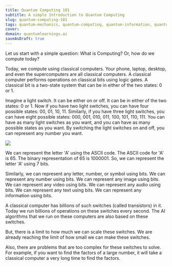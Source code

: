 ```yaml
---
title: Quantum Computing 101
subtitle: A simple Introduction to Quantum Computing
slug: quantum-computing-101
tags: quantum-mechanics, quantum-computing, quantum-information, quantum-ai, physics, quantum-physics, quantum-chemistry, quantum-biology, quantum-technology, quantum-communication, quantum-cryptography, quantum-teleportation, quantum-entanglement
cover: 
domain: quantumlearnings.ai
saveAsDraft: true
---
```


Let us start with a simple question: What is Computing? Or, how do we compute today?

Today, we compute using classical computers. Your phone, laptop, desktop, and even the supercomputers are all classical computers. A classical computer performs operations on classical bits using logic gates. A classical bit is a two-state system that can be in either of the two states: 0 or 1. 

Imagine a light switch. It can be either on or off. It can be in either of the two states: 0 or 1. Now if you have two light switches, you can have four possible states: 00, 01, 10, 11. Similarly, if you have three light switches, you can have eight possible states: 000, 001, 010, 011, 100, 101, 110, 111.
You can have as many light switches as you want, and you can have as many possible states as you want. 
By switching the light switches on and off, you can represent any number you want.

<img src="images/binary_nums.gif">

We can represent the letter 'A' using the ASCII code. The ASCII code for 'A' is 65. The binary representation of 65 is 1000001. So, we can represent the letter 'A' using 7 bits.

Similarly, we can represent any letter, number, or symbol using bits. We can represent any number using bits. We can represent any image using bits. We can represent any video using bits. We can represent any audio using bits. We can represent any text using bits. We can represent any information using bits.

A classical computer has billions of such switches (called transistors) in it. Today we run billions of operations on these switches every second. The AI algorithms that we run on these computers are also based on these switches.

But, there is a limit to how much we can scale these switches. We are already reaching the limit of how small we can make these switches. 

Also, there are problems that are too complex for these switches to solve. For example, if you want to find the factors of a large number, it will take a classical computer a very long time to find the factors. 